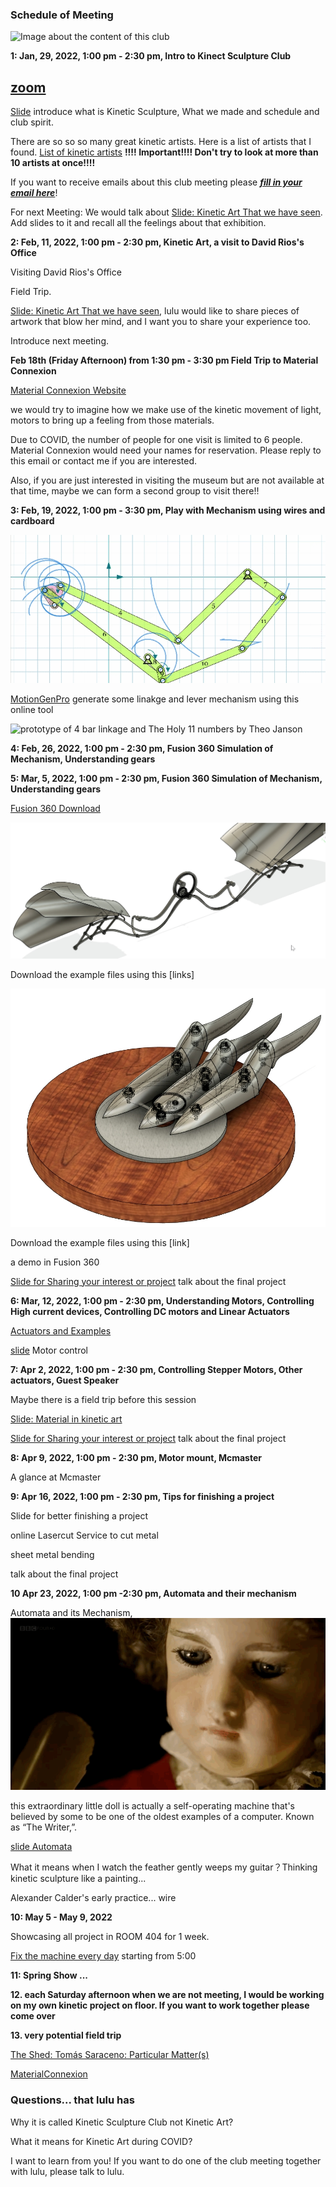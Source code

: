 ### Schedule of Meeting
![Image about the content of this club](images/coverimage.gif)

**1: Jan, 29, 2022, 1:00 pm - 2:30 pm, Intro to Kinect Sculpture Club**

## [zoom](https://nyu.zoom.us/j/9263136647) 

[Slide](https://docs.google.com/presentation/d/14Gx4rb5BBoBIqE4TX549-QRHddT8LkuYYS29SPru7Ak/edit?usp=sharing)  introduce what is Kinetic Sculpture, What we made and schedule and club spirit.

There are so so so many great kinetic artists. Here is a list of artists that I found. [List of kinetic artists](https://www.notion.so/30e6a2345652415abdf82babb003ed84?v=eab0870d39d64d0aa472fc74f6e8c2e6) **!!!! Important!!!! Don't try to look at more than 10 artists at once!!!!**

If you want to receive emails about this club meeting please ***[fill in your email here](https://docs.google.com/spreadsheets/d/1_8TiYV4YC-upCKt304OQojFMGG0DDho1HfJRl6GY3YE/edit?usp=sharing)***!

For next Meeting: We would talk about [Slide: Kinetic Art That we have seen](https://docs.google.com/presentation/d/1mZE3s1pjGkISQD-sEvAQ-doHM36Kzi36h_v48b8yb3M/edit?usp=sharing). Add slides to it and recall all the feelings about that exhibition.

**2: Feb, 11, 2022, 1:00 pm - 2:30 pm, Kinetic Art, a visit to David Rios's Office**

Visiting David Rios's Office

Field Trip.

[Slide: Kinetic Art That we have seen](https://docs.google.com/presentation/d/1mZE3s1pjGkISQD-sEvAQ-doHM36Kzi36h_v48b8yb3M/edit?usp=sharing), lulu would like to share pieces of artwork that blow her mind, and I want you to share your experience too.



Introduce next meeting.

**Feb 18th (Friday Afternoon) from 1:30 pm - 3:30 pm Field Trip to Material Connexion**

[Material Connexion Website](https://materialconnexion.com/)

we would try to imagine how we make use of the kinetic movement of light, motors to bring up a feeling from those materials. 

Due to COVID, the number of people for one visit is limited to 6 people. Material Connexion would need your names for reservation. Please reply to this email or contact me if you are interested.

Also, if you are just interested in visiting the museum but are not available at that time, maybe we can form a second group to visit there!!

**3: Feb, 19, 2022, 1:00 pm - 3:30 pm, Play with Mechanism using wires and cardboard**



![motiongenpro designed mechanism](images/motiongen.gif)

[MotionGenPro](http://motiongenpro.appspot.com/)  generate some linakge and lever mechanism using this online tool

![prototype of 4 bar linkage and The Holy 11 numbers by Theo Janson](images/cardboard.gif)


**4: Feb, 26, 2022, 1:00 pm - 2:30 pm, Fusion 360 Simulation of Mechanism, Understanding gears**

 


**5: Mar, 5, 2022, 1:00 pm - 2:30 pm, Fusion 360 Simulation of Mechanism, Understanding gears**

[Fusion 360 Download](https://www.autodesk.com/products/fusion-360/overview)

![Image about the fusion 360 simulation of bob potts's piece of artwork name is pursuit 2](images/bird.jpg)

Download the example files using this [links]

![Image about the fusion 360 simulation of bob potts's piece of artwork name is synchronized movement](images/finger.jpg)

Download the example files using this [link]

a demo in Fusion 360

[Slide for Sharing your interest or project](https://docs.google.com/presentation/d/1J7OCi2UwnFKZulq5AjOrl7CSz38PUzV7Y9OkxqNf8_s/edit?usp=sharing)
talk about the final project

**6: Mar, 12, 2022, 1:00 pm - 2:30 pm, Understanding Motors, Controlling High current devices, Controlling DC motors and Linear Actuators**

[Actuators and Examples](https://www.notion.so/d680aeca8e5a4f519d589a9c485d8ecc?v=69c9a7fb00ae4047a855410953f721f3)

[slide](https://docs.google.com/presentation/d/1dfep1qj0_mXK4wCVpKLdVQtoGF9ODLN1W1-e40YU5M0/edit?usp=sharing) Motor control

**7: Apr 2, 2022, 1:00 pm - 2:30 pm, Controlling Stepper Motors, Other actuators, Guest Speaker**

Maybe there is a field trip before this session

[Slide: Material in kinetic art](https://docs.google.com/presentation/d/1C8GwCTfussdMojRNWRNiwoKI-sx_cPrYeFUIp9d8Z1M/edit?usp=sharing)

[Slide for Sharing your interest or project](https://docs.google.com/presentation/d/1J7OCi2UwnFKZulq5AjOrl7CSz38PUzV7Y9OkxqNf8_s/edit?usp=sharing)
talk about the final project

**8: Apr 9, 2022, 1:00 pm - 2:30 pm, Motor mount, Mcmaster** 

A glance at Mcmaster  

**9: Apr 16, 2022, 1:00 pm - 2:30 pm, Tips for finishing a project** 

Slide for better finishing a project

online Lasercut Service to cut metal

sheet metal bending

talk about the final project

**10 Apr 23, 2022, 1:00 pm -2:30 pm, Automata and their mechanism**

Automata and its Mechanism, ![image of an automata which is a machine full of mechanical moving part to write and draw something. The machine is made into the shape of a little boy](images/clubSpiritAutomata1.gif)

this extraordinary little doll is actually a self-operating machine that's believed by some to be one of the oldest examples of a computer. Known as “The Writer,”.

[slide Automata](https://docs.google.com/presentation/d/11pqmIhH43Y5V3ufvG02QRKbX3dsfqv2rV_EwonJ81w8/edit?usp=sharing)

What it means when I watch the feather gently weeps my guitar？Thinking kinetic sculpture like a painting...

Alexander Calder's early practice... wire

**10: May 5 - May 9, 2022**

Showcasing all project in ROOM 404 for 1 week.

[Fix the machine every day](https://youtu.be/-ORD1pd3Nfw) starting from 5:00

**11: Spring Show ...**

**12. each Saturday afternoon when we are not meeting, I would be working on my own kinetic project on floor. If you want to work together please come over**

**13. very potential field trip**

[The Shed: Tomás Saraceno: Particular Matter(s)](https://theshed.org/program/227-tomas-saraceno-particular-matter-s)

[MaterialConnexion](https://materialconnexion.com/)


### Questions... that lulu has

Why it is called Kinetic Sculpture Club not Kinetic Art?

What it means for Kinetic Art during COVID?

I want to learn from you! If you want to do one of the club meeting together with lulu, please talk to lulu.

